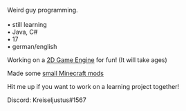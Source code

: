 Weird guy programming. <br><br>
  • still learning <br>
  • Java, C# <br>
  • 17 <br>
  • german/english

Working on a [2D Game Engine](https://github.com/Spitfox/Kyuubi-Engine) for fun! (It will take ages)

Made some [small Minecraft mods](https://github.com/Spitfox)

Hit me up if you want to work on a learning project together!

Discord: Kreiseljustus#1567
